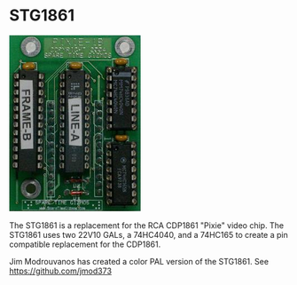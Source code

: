 # STG1861

![photo of the STG1861](stg1861.jpg)

The STG1861 is a replacement for the RCA CDP1861 "Pixie" video chip.  The STG1861 uses two 22V10 GALs, a 74HC4040, and a 74HC165 to create a pin compatible replacement for the CDP1861.

Jim Modrouvanos has created a color PAL version of the STG1861.  See https://github.com/jmod373

